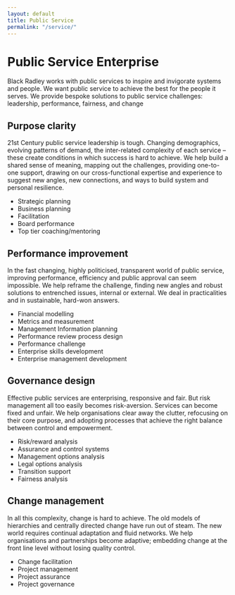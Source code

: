```yaml
---
layout: default
title: Public Service
permalink: "/service/"
---
```

# Public Service Enterprise

Black Radley works with public services to inspire
and invigorate systems and people.
We want public service to achieve the best for the people it serves.
We provide bespoke solutions to public service challenges:
leadership, performance, fairness, and change

## Purpose clarity

21st Century public service leadership is tough. Changing demographics, evolving patterns of demand, the inter-related complexity of each service – these create conditions in which success is hard to achieve. We help build a shared sense of meaning, mapping out the challenges, providing one-to-one support, drawing on our cross-functional expertise and experience to suggest new angles, new connections, and ways to build system and personal resilience.

* Strategic planning
* Business planning
* Facilitation
* Board performance
* Top tier coaching/mentoring

## Performance improvement

In the fast changing, highly politicised, transparent world of public service, improving performance, efficiency and public approval can seem impossible. We help reframe the challenge, finding new angles and robust solutions to entrenched issues, internal or external. We deal in practicalities and in sustainable, hard-won answers.

* Financial modelling
* Metrics and measurement
* Management Information planning
* Performance review process design
* Performance challenge
* Enterprise skills development
* Enterprise management development

## Governance design

Effective public services are enterprising, responsive and fair. But risk management all too easily becomes risk-aversion. Services can become fixed and unfair. We help organisations clear away the clutter, refocusing on their core purpose, and adopting processes that achieve the right balance between control and empowerment.

* Risk/reward analysis
* Assurance and control systems
* Management options analysis
* Legal options analysis
* Transition support
* Fairness analysis

## Change management

In all this complexity, change is hard to achieve. The old models of hierarchies and centrally directed change have run out of steam. The new world requires continual adaptation and fluid networks. We help organisations and partnerships become adaptive; embedding change at the front line level without losing quality control.

* Change facilitation
* Project management
* Project assurance
* Project governance
